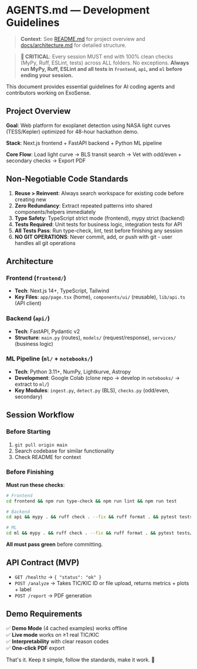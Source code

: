 # AGENTS.md — Development Guidelines

> **Context**: See [README.md](./README.md) for project overview and [docs/architecture.md](./docs/architecture.md) for detailed structure.

> **🚨 CRITICAL**: Every session MUST end with 100% clean checks (MyPy, Ruff, ESLint, tests) across ALL folders. No exceptions.
> **Always run MyPy, Ruff, ESLint and all tests in `frontend`, `api`, and `ml` before ending your session.**

This document provides essential guidelines for AI coding agents and contributors working on ExoSense.

## Project Overview

**Goal**: Web platform for exoplanet detection using NASA light curves (TESS/Kepler) optimized for 48-hour hackathon demo.

**Stack**: Next.js frontend + FastAPI backend + Python ML pipeline

**Core Flow**: Load light curve → BLS transit search → Vet with odd/even + secondary checks → Export PDF

## Non-Negotiable Code Standards

1. **Reuse > Reinvent**: Always search workspace for existing code before creating new
2. **Zero Redundancy**: Extract repeated patterns into shared components/helpers immediately  
3. **Type Safety**: TypeScript strict mode (frontend), mypy strict (backend)
4. **Tests Required**: Unit tests for business logic, integration tests for API
5. **All Tests Pass**: Run type-check, lint, test before finishing any session
6. **NO GIT OPERATIONS**: Never commit, add, or push with git - user handles all git operations

## Architecture

### Frontend (`frontend/`)

- **Tech**: Next.js 14+, TypeScript, Tailwind
- **Key Files**: `app/page.tsx` (home), `components/ui/` (reusable), `lib/api.ts` (API client)

### Backend (`api/`)

- **Tech**: FastAPI, Pydantic v2
- **Structure**: `main.py` (routes), `models/` (request/response), `services/` (business logic)

### ML Pipeline (`ml/` + `notebooks/`)

- **Tech**: Python 3.11+, NumPy, Lightkurve, Astropy
- **Development**: Google Colab (clone repo → develop in `notebooks/` → extract to `ml/`)
- **Key Modules**: `ingest.py`, `detect.py` (BLS), `checks.py` (odd/even, secondary)

## Session Workflow

### Before Starting

1. `git pull origin main`
2. Search codebase for similar functionality
3. Check README for context

### Before Finishing

**Must run these checks**:

```bash
# Frontend
cd frontend && npm run type-check && npm run lint && npm run test

# Backend  
cd api && mypy . && ruff check . --fix && ruff format . && pytest tests/

# ML
cd ml && mypy . && ruff check . --fix && ruff format . && pytest tests/
```

**All must pass green** before committing.

## API Contract (MVP)

- `GET /healthz` → `{ "status": "ok" }`
- `POST /analyze` → Takes TIC/KIC ID or file upload, returns metrics + plots + label
- `POST /report` → PDF generation

## Demo Requirements

✅ **Demo Mode** (4 cached examples) works offline  
✅ **Live mode** works on ≥1 real TIC/KIC  
✅ **Interpretability** with clear reason codes  
✅ **One-click PDF** export  

That's it. Keep it simple, follow the standards, make it work. 🚀
